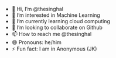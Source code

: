 - 👋 Hi, I’m @thesinghal
- 👀 I’m interested in Machine Learning
- 🌱 I’m currently learning cloud computing
- 💞️ I’m looking to collaborate on Github
- 📫 How to reach me @thesinghal
- 😄 Pronouns: he/him
- ⚡ Fun fact: I am in Anonymous (JK) 

<!---
thesinghal/thesinghal is a ✨ special ✨ repository because its `README.md` (this file) appears on your GitHub profile.
You can click the Preview link to take a look at your changes.
--->
